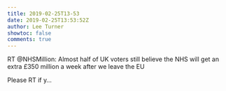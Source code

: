 ```yaml
---
title: 2019-02-25T13-53
date: 2019-02-25T13:53:52Z
author: Lee Turner
showtoc: false
comments: true
---
```


RT @NHSMillion: Almost half of UK voters still believe the NHS will get an extra £350 million a week after we leave the EU 

Please RT if y…

